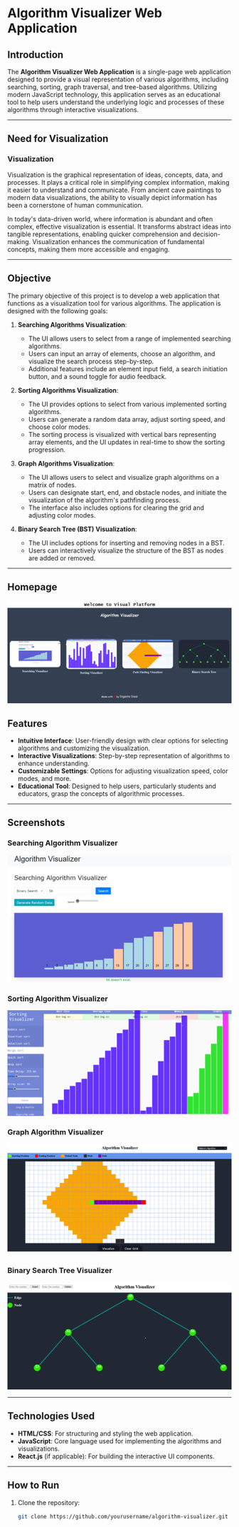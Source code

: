 # Algorithm Visualizer Web Application

## Introduction

The **Algorithm Visualizer Web Application** is a single-page web application designed to provide a visual representation of various algorithms, including searching, sorting, graph traversal, and tree-based algorithms. Utilizing modern JavaScript technology, this application serves as an educational tool to help users understand the underlying logic and processes of these algorithms through interactive visualizations.

---

## Need for Visualization

### Visualization

Visualization is the graphical representation of ideas, concepts, data, and processes. It plays a critical role in simplifying complex information, making it easier to understand and communicate. From ancient cave paintings to modern data visualizations, the ability to visually depict information has been a cornerstone of human communication.

In today's data-driven world, where information is abundant and often complex, effective visualization is essential. It transforms abstract ideas into tangible representations, enabling quicker comprehension and decision-making. Visualization enhances the communication of fundamental concepts, making them more accessible and engaging.

---

## Objective

The primary objective of this project is to develop a web application that functions as a visualization tool for various algorithms. The application is designed with the following goals:

1. **Searching Algorithms Visualization**:
   - The UI allows users to select from a range of implemented searching algorithms.
   - Users can input an array of elements, choose an algorithm, and visualize the search process step-by-step.
   - Additional features include an element input field, a search initiation button, and a sound toggle for audio feedback.

2. **Sorting Algorithms Visualization**:
   - The UI provides options to select from various implemented sorting algorithms.
   - Users can generate a random data array, adjust sorting speed, and choose color modes.
   - The sorting process is visualized with vertical bars representing array elements, and the UI updates in real-time to show the sorting progression.

3. **Graph Algorithms Visualization**:
   - The UI allows users to select and visualize graph algorithms on a matrix of nodes.
   - Users can designate start, end, and obstacle nodes, and initiate the visualization of the algorithm's pathfinding process.
   - The interface also includes options for clearing the grid and adjusting color modes.

4. **Binary Search Tree (BST) Visualization**:
   - The UI includes options for inserting and removing nodes in a BST.
   - Users can interactively visualize the structure of the BST as nodes are added or removed.

---
## Homepage
![Home Page of my web Page](Homepage.png)
## Features

- **Intuitive Interface**: User-friendly design with clear options for selecting algorithms and customizing the visualization.
- **Interactive Visualizations**: Step-by-step representation of algorithms to enhance understanding.
- **Customizable Settings**: Options for adjusting visualization speed, color modes, and more.
- **Educational Tool**: Designed to help users, particularly students and educators, grasp the concepts of algorithmic processes.

---

## Screenshots

### Searching Algorithm Visualizer
![Searching Algorithm Visualizer](Searching.png)

### Sorting Algorithm Visualizer
![Sorting Algorithm Visualizer](MergeSort.png)

### Graph Algorithm Visualizer
![Graph Algorithm Visualizer](DijkstraAlgo.png)

### Binary Search Tree Visualizer
![BST Visualizer](Tree.png)

---

## Technologies Used

- **HTML/CSS**: For structuring and styling the web application.
- **JavaScript**: Core language used for implementing the algorithms and visualizations.
- **React.js** (if applicable): For building the interactive UI components.

---

## How to Run

1. Clone the repository:
   ```bash
   git clone https://github.com/yourusername/algorithm-visualizer.git
